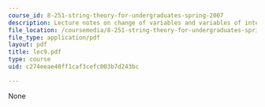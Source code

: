 ```yaml
---
course_id: 8-251-string-theory-for-undergraduates-spring-2007
description: Lecture notes on change of variables and variables of integration.
file_location: /coursemedia/8-251-string-theory-for-undergraduates-spring-2007/c274eeae40ff1caf3cefc003b7d243bc_lec9.pdf
file_type: application/pdf
layout: pdf
title: lec9.pdf
type: course
uid: c274eeae40ff1caf3cefc003b7d243bc

---
```

None